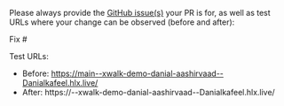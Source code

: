Please always provide the [GitHub issue(s)](../issues) your PR is for, as well as test URLs where your change can be observed (before and after):

Fix #<gh-issue-id>

Test URLs:
- Before: https://main--xwalk-demo-danial-aashirvaad--Danialkafeel.hlx.live/
- After: https://<branch>--xwalk-demo-danial-aashirvaad--Danialkafeel.hlx.live/
